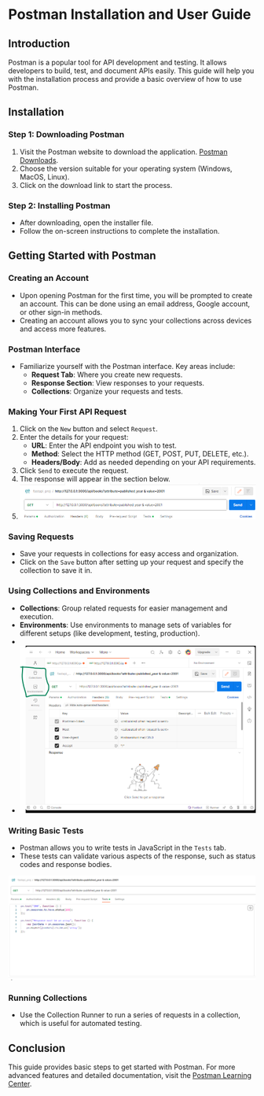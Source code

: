 # Postman Installation and User Guide

## Introduction

Postman is a popular tool for API development and testing. It allows developers to build, test, and document APIs easily. This guide will help you with the installation process and provide a basic overview of how to use Postman.

## Installation

### Step 1: Downloading Postman

1. Visit the Postman website to download the application. [Postman Downloads](https://www.postman.com/downloads/).
2. Choose the version suitable for your operating system (Windows, MacOS, Linux).
3. Click on the download link to start the process.

### Step 2: Installing Postman

- After downloading, open the installer file.
- Follow the on-screen instructions to complete the installation.

## Getting Started with Postman

### Creating an Account

- Upon opening Postman for the first time, you will be prompted to create an account. This can be done using an email address, Google account, or other sign-in methods.
- Creating an account allows you to sync your collections across devices and access more features.

### Postman Interface

- Familiarize yourself with the Postman interface. Key areas include:
  - **Request Tab**: Where you create new requests.
  - **Response Section**: View responses to your requests.
  - **Collections**: Organize your requests and tests.

### Making Your First API Request

1. Click on the `New` button and select `Request`.
2. Enter the details for your request:
   - **URL**: Enter the API endpoint you wish to test.
   - **Method**: Select the HTTP method (GET, POST, PUT, DELETE, etc.).
   - **Headers/Body**: Add as needed depending on your API requirements.
3. Click `Send` to execute the request.
4. The response will appear in the section below.
5. 
   ![Alt text](./postman_images/send_request.png)

### Saving Requests

- Save your requests in collections for easy access and organization.
- Click on the `Save` button after setting up your request and specify the collection to save it in.

### Using Collections and Environments

- **Collections**: Group related requests for easier management and execution.
- **Environments**: Use environments to manage sets of variables for different setups (like development, testing, production).
- 
- ![Alt text](./postman_images/collection.png)

### Writing Basic Tests

- Postman allows you to write tests in JavaScript in the `Tests` tab.
- These tests can validate various aspects of the response, such as status codes and response bodies.

![Test](./postman_images/image.png)
### Running Collections

- Use the Collection Runner to run a series of requests in a collection, which is useful for automated testing.

## Conclusion

This guide provides basic steps to get started with Postman. For more advanced features and detailed documentation, visit the [Postman Learning Center](https://learning.postman.com/).
